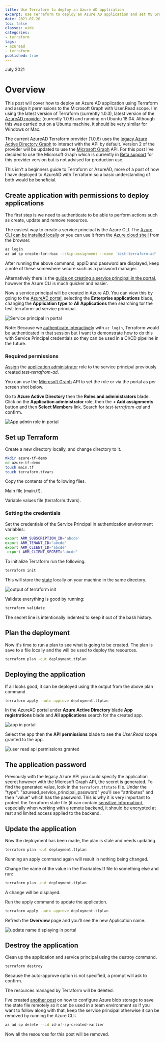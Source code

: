 ```yaml
---
title: Use Terraform to deploy an Azure AD application
excerpt: Use Terraform to deploy an Azure AD application and set MS Graph permissions and retrieve the secret.
date: 2021-07-20
toc: false
classes: wide
categories:
- terraform
tags:
- azuread
- terraform
published: true
---
```

July 2021

# Overview

This post will cover how to deploy an Azure AD application using Terraform and assign it permissions to the Microsoft Graph with User.Read scope. I'm using the latest version of Terraform (currently 1.0.3), latest version of the [AzureAD provider] (currently 1.0.6) and running on Ubuntu 18.04. Although this was carried out on a Ubuntu machine, it should be very similar for Windows or Mac.

The current AzureAD Terraform provider (1.0.6) uses the [legacy Azure Active Directory Graph] to interact with the API by default. Version 2 of the provider will be updated to use the [Microsoft Graph] API. For this post I've decided to use the Microsoft Graph which is currently in [Beta support] for this provider version but is not advised for production use.

This isn't a beginners guide to Terraform or AzureAD, more of a post of how I have deployed to AzureAD with Terraform so a basic understanding of both would be beneficial.

## Create application with permissions to deploy applications

The first step is we need to authenticate to be able to perform actions such as create, update and remove resources.

The easiest way to create a service principal is the Azure CLI. The [Azure CLI can be installed locally] or you can use it from the [Azure cloud shell] from the browser.

```bash
az login
az ad sp create-for-rbac --skip-assignment --name 'test-terraform-ad'
```

After running the above command, appID and password are displayed, keep a note of these somewhere secure such as a password manager.

Alternatively there is the [guide on creating a service principal in the portal], however the Azure CLI is much quicker and easier.

Now a service principal will be created in Azure AD. You can view this by going to the [AzureAD portal], selecting the **Enterprise applications** blade, changing the **Application type** to **All Applications** then searching tor the test-terraform-ad service principal.

![Service principal in portal](/images/terraform-azure-ad-app/sp-in-portal.png)

Note: Because we [authenticate interactively] with ```az login```, Terraform would be authenticated in that session but I want to demonstrate how to do this with Service Principal credentials so they can be used in a CI/CD pipeline in the future.

### Required permissions

[Assign] the [application administrator] role to the service principal previously created *test-terrafrom-ad*.

You can use the [Microsoft Graph] API to set the role or via the portal as per screen shot below.

Go to **Azure Active Directory** then the **Roles and administrators** blade. Click on the **Application administrator** role, then the **+ Add assignments** button and then **Select Members** link. Search for *test-terrafrom-ad* and confirm.

![App admin role in portal](/images/terraform-azure-ad-app/app-admin-role.png)

## Set up Terraform

Create a new directory locally, and change directory to it.

```bash
mkdir azure-tf-demo
cd azure-tf-demo
touch main.tf
touch terraform.tfvars
```

Copy the contents of the following files.

Main file (main.tf).

<script src="https://gist.github.com/MatthewJDavis/226f178381f09f1dc87bfcc8fb3e28f0.js"></script>

Variable values file (terraform.tfvars).

<script src="https://gist.github.com/MatthewJDavis/69bd18c079b2f7026f637e6674fac03c.js"></script>

### Setting the credentials

Set the credentials of the Service Principal in authentication environment variables:

```bash
export ARM_SUBSCRIPTION_ID='abcde'
export ARM_TENANT_ID="abcde"
export ARM_CLIENT_ID="abcde"
 export ARM_CLIENT_SECRET="abcde"
```

To initialize Terraform run the following:

```bash
terraform init
```

This will store the [state] locally on your machine in the same directory.

![output of terraform init](/images/terraform-azure-ad-app/terraform-init.png)

Validate everything is good by running:

```bash
terraform validate
```

The secret line is intentionally indented to keep it out of the bash history.

## Plan the deployment

Now it's time to run a plan to see what is going to be created. The plan is save to a file locally and the will be used to deploy the resources.

```bash
terraform plan -out deployment.tfplan
```

## Deploying the application

If all looks good, it can be deployed using the output from the above plan command.

```bash
terraform apply -auto-approve deployment.tfplan
```

In the AzureAD portal under **Azure Active Directory** blade **App registrations** blade and **All applications** search for the created app.

![app in portal](/images/terraform-azure-ad-app/app-in-portal.png)

Select the app then the **API permissions** blade to see the *User.Read* scope granted to the app.

![user read api permissions granted](/images/terraform-azure-ad-app/api-permissions.png)

## The application password

Previously with the legacy Azure API you could specify the application secret however with the Microsoft Graph API, the secret is generated. To find the generated value, look in the ```terraform.tfstate``` file. Under the "type": "azuread_service_principal_password" you'll see "attributes" and then "value" which has the password. This is why it is very important to protect the Terraform state file (it can contain [sensitive information]), especially when working with a remote backend, it should be encrypted at rest and limited access applied to the backend.

## Update the application

Now the deployment has been made, the plan is stale and needs updating.

```bash
terraform plan -out deployment.tfplan
```

Running an apply command again will result in nothing being changed.

Change the name of the value in the tfvariables.tf file to something else and run:

```bash
terraform plan -out deployment.tfplan
```

A change will be displayed.

Run the apply command to update the application.

```bash
terraform apply -auto-approve deployment.tfplan
```

Refresh the **Overview** page and you'll see the new Application name.

![update name displaying in portal](/images/terraform-azure-ad-app/change.png)

## Destroy the application

Clean up the application and service principal using the destroy command.

```bash
terraform destroy
```

Because the auto-approve option is not specified, a prompt will ask to confirm.

The resources managed by Terraform will be deleted.

I've created [another post] on how to configure Azure blob storage to save the state file remotely so it can be used in a team environment so if you want to follow along with that, keep the service principal otherwise it can be removed by running the Azure CLI:

```bash
az ad sp delete --id id-of-sp-created-earlier
```

Now all the resources for this post will be removed.

[Terraform]: https://www.terraform.io/downloads.html
[guide on creating a service principal in the portal]: https://docs.microsoft.com/en-us/azure/active-directory/develop/howto-create-service-principal-portal#register-an-application-with-azure-ad-and-create-a-service-principal
[Azure CLI can be installed locally]: https://docs.microsoft.com/en-us/cli/azure/install-azure-cli
[Azure cloud shell]: https://docs.microsoft.com/en-us/azure/cloud-shell/overview
[Assign]: https://docs.microsoft.com/en-us/azure/active-directory/roles/manage-roles-portal
[Application Administrator]: https://docs.microsoft.com/en-us/azure/active-directory/roles/permissions-reference#application-administrator
[Beta support]: https://registry.terraform.io/providers/hashicorp/azuread/latest/docs/guides/microsoft-graph#beta-support-for-microsoft-graph-in-v150
[AzureAD portal]: https://aad.portal.azure.com
[Microsoft Graph]: https://docs.microsoft.com/en-us/graph/overview
[AzureAD provider]: https://registry.terraform.io/providers/hashicorp/azuread/latest/docs
[legacy Azure Active Directory Graph]:https://docs.microsoft.com/en-us/graph/migrate-azure-ad-graph-planning-checklist
[authenticate interactively]: https://registry.terraform.io/providers/hashicorp/azuread/latest/docs/guides/azure_cli
[state]: https://www.terraform.io/docs/language/state/index.html
[sensitive information]: https://www.terraform.io/docs/language/state/sensitive-data.html
[another post]: https://matthewdavis111.com/terraform/terraform-azure-ad-app/